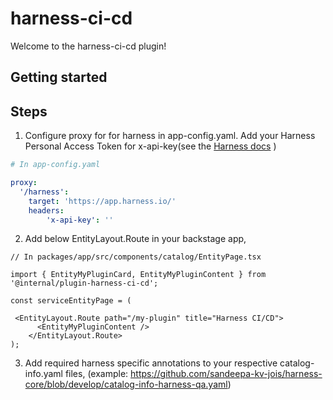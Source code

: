 # harness-ci-cd

Welcome to the harness-ci-cd plugin!


## Getting started

## Steps

1. Configure proxy for for harness in app-config.yaml. Add your Harness Personal Access Token for x-api-key(see the [Harness docs](https://docs.harness.io/article/tdoad7xrh9-add-and-manage-api-keys) )

```yaml
# In app-config.yaml

proxy:
  '/harness':
    target: 'https://app.harness.io/'
    headers:
        'x-api-key': '' 
```

2. Add below EntityLayout.Route in your backstage app,

```tsx
// In packages/app/src/components/catalog/EntityPage.tsx

import { EntityMyPluginCard, EntityMyPluginContent } from '@internal/plugin-harness-ci-cd';

const serviceEntityPage = (

 <EntityLayout.Route path="/my-plugin" title="Harness CI/CD">
      <EntityMyPluginContent />
    </EntityLayout.Route>
);
```

3. Add required harness specific annotations to your respective catalog-info.yaml files,
(example: https://github.com/sandeepa-kv-jois/harness-core/blob/develop/catalog-info-harness-qa.yaml)
